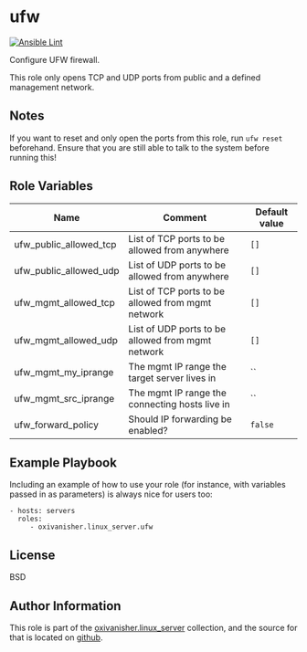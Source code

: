 ufw
===
[![Ansible Lint](https://github.com/oxivanisher/role-ufw/actions/workflows/ansible-lint.yml/badge.svg)](https://github.com/oxivanisher/role-ufw/actions/workflows/ansible-lint.yml)

Configure UFW firewall.

This role only opens TCP and UDP ports from public and a defined management network.

Notes
-----
If you want to reset and only open the ports from this role, run `ufw reset` beforehand. Ensure that you are still able to talk to the system before running this!

Role Variables
--------------

| Name                   | Comment                                           | Default value |
|------------------------|---------------------------------------------------|---------------|
| ufw_public_allowed_tcp | List of TCP ports to be allowed from anywhere     | `[]`          |
| ufw_public_allowed_udp | List of UDP ports to be allowed from anywhere     | `[]`          |
| ufw_mgmt_allowed_tcp   | List of TCP ports to be allowed from mgmt network | `[]`          |
| ufw_mgmt_allowed_udp   | List of UDP ports to be allowed from mgmt network | `[]`          |
| ufw_mgmt_my_iprange    | The mgmt IP range the target server lives in      | ``            |
| ufw_mgmt_src_iprange   | The mgmt IP range the connecting hosts live in    | ``            |
| ufw_forward_policy     | Should IP forwarding be enabled?                  | `false`       |

Example Playbook
----------------

Including an example of how to use your role (for instance, with variables passed in as parameters) is always nice for users too:

    - hosts: servers
      roles:
         - oxivanisher.linux_server.ufw

License
-------

BSD

Author Information
------------------

This role is part of the [oxivanisher.linux_server](https://galaxy.ansible.com/ui/repo/published/oxivanisher/linux_server/) collection, and the source for that is located on [github](https://github.com/oxivanisher/collection-linux_server).
